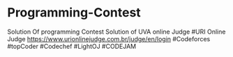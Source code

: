 # Programming-Contest
Solution Of programming Contest
Solution of UVA online Judge
#URI Online Judge
https://www.urionlinejudge.com.br/judge/en/login
#Codeforces
#topCoder
#Codechef
#LightOJ
#CODEJAM
